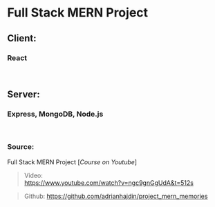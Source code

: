 # Full Stack MERN Project

## Client: 
### React
<br>

## Server: 
### Express, MongoDB, Node.js
<br>  

### Source: 
Full Stack MERN Project [_Course on Youtube_]

> Video:  
https://www.youtube.com/watch?v=ngc9gnGgUdA&t=512s  

> Github:
https://github.com/adrianhajdin/project_mern_memories

